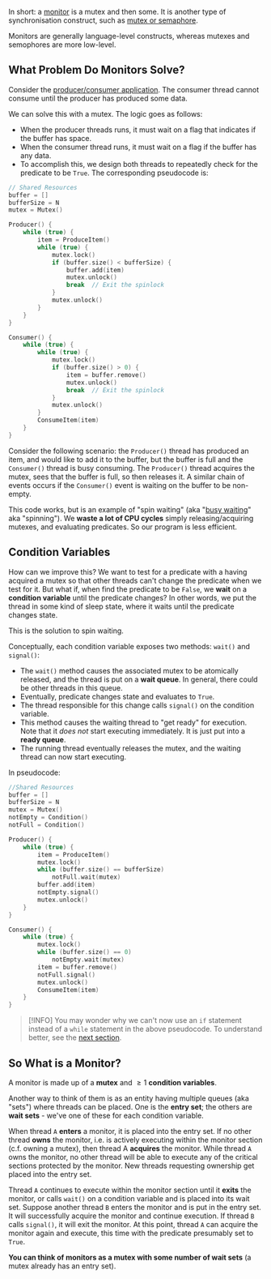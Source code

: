 In short: a [monitor](https://en.wikipedia.org/wiki/Monitor_(synchronization)) is a mutex and then some. It is another type of synchronisation construct, such as [mutex or semaphore](Mutex%20vs%20Semaphore.md).

Monitors are generally language-level constructs, whereas mutexes and semophores are more low-level. 

## What Problem Do Monitors Solve?
Consider the [producer/consumer application](Mutex%20vs%20Semaphore.md#^990b6a). The consumer thread cannot consume until the producer has produced some data. 

We can solve this with a mutex. The logic goes as follows:

* When the producer threads runs, it must wait on a flag that indicates if the buffer has space.
* When the consumer thread runs, it must wait on a flag if the buffer has any data. 
* To accomplish this, we design both threads to repeatedly check for the predicate to be `True`. The corresponding pseudocode is:

```C
// Shared Resources
buffer = []
bufferSize = N
mutex = Mutex()

Producer() {
    while (true) {
        item = ProduceItem()
        while (true) {
            mutex.lock()
            if (buffer.size() < bufferSize) {
                buffer.add(item)
                mutex.unlock()
                break  // Exit the spinlock
            }
            mutex.unlock()
        }
    }
}

Consumer() {
    while (true) {
        while (true) {
            mutex.lock()
            if (buffer.size() > 0) {
                item = buffer.remove()
                mutex.unlock()
                break  // Exit the spinlock
            }
            mutex.unlock()
        }
        ConsumeItem(item)
    }
}

```

Consider the following scenario: the `Producer()` thread has produced an item, and would like to add it to the buffer, but the buffer is full and the `Consumer()` thread is busy consuming. The `Producer()` thread acquires the mutex, sees that the buffer is full, so then releases it.
A similar chain of events occurs if the `Consumer()` event is waiting on the buffer to be non-empty.

This code works, but is an example of "spin waiting" (aka "[busy waiting](https://en.wikipedia.org/wiki/Busy_waiting)" aka "spinning"). We **waste a lot of CPU cycles** simply releasing/acquiring mutexes, and evaluating predicates. So our program is less efficient.

## Condition Variables
How can we improve this? We want to test for a predicate with a having acquired a mutex so that other threads can't change the predicate when we test for it. But what if, when find the predicate to be `False`, we **wait** on a **condition variable** until the predicate changes? In other words, we put the thread in some kind of sleep state, where it waits until the predicate changes state. 

This is the solution to spin waiting.

Conceptually, each condition variable exposes two methods: `wait()` and `signal()`:

* The `wait()` method causes the associated mutex to be atomically released, and the thread is put on a **wait queue**. In general, there could be other threads in this queue.
* Eventually, predicate changes state and evaluates to `True`.
* The thread responsible for this change calls `signal()` on the condition variable.
* This method causes the waiting thread to "get ready" for execution. Note that it *does not* start executing immediately. It is just put into a **ready queue**.
* The running thread eventually releases the mutex, and the waiting thread can now start executing.

In pseudocode:

```C
//Shared Resources
buffer = []
bufferSize = N
mutex = Mutex()
notEmpty = Condition()
notFull = Condition()

Producer() {
    while (true) {
        item = ProduceItem()
        mutex.lock()
        while (buffer.size() == bufferSize)
            notFull.wait(mutex)
        buffer.add(item)
        notEmpty.signal()
        mutex.unlock()
    }
}

Consumer() {
    while (true) {
        mutex.lock()
        while (buffer.size() == 0)
            notEmpty.wait(mutex)
        item = buffer.remove()
        notFull.signal()
        mutex.unlock()
        ConsumeItem(item)
    }
}

```

> [!INFO]
> You may wonder why we can't now use an `if` statement instead of a `while` statement in the above pseudocode. To understand better, see the [next section](Mesa%20vs%20Hoare%20Monitors.md).

## So What is a Monitor?
A monitor is made up of a **mutex** and $\geq 1$ **condition variables**. 

Another way to think of them is as an entity having multiple queues (aka "sets") where threads can be placed. One is the **entry set**; the others are **wait sets** - we've one of these for each condition variable. 

When thread `A` **enters** a monitor, it is placed into the entry set. If no other thread **owns** the monitor, i.e. is actively executing within the monitor section (c.f. owning a mutex), then thread A **acquires** the monitor. While thread `A` owns the monitor, no other thread will be able to execute any of the critical sections protected by the monitor. New threads requesting ownership get placed into the entry set.

Thread `A` continues to execute within the monitor section until it **exits** the monitor, or calls `wait()` on a condition variable and is placed into its wait set. Suppose another thread `B` enters the monitor and is put in the entry set. It will successfully acquire the monitor and continue execution. If thread `B` calls `signal()`, it will exit the monitor. At this point, thread `A` can acquire the monitor again and execute, this time with the predicate presumably set to `True`.

**You can think of monitors as a mutex with some number of wait sets** (a mutex already has an entry set). 